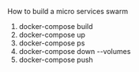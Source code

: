 How to build a micro services swarm
1. docker-compose build
1. docker-compose up
1. docker-compose ps
1. docker-compose down --volumes
1. docker-compose push
